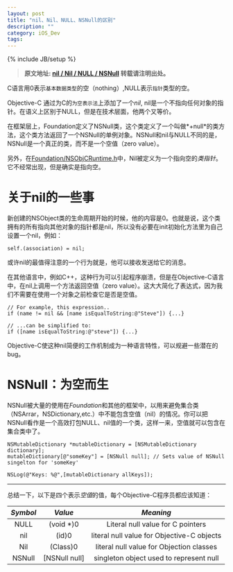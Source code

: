 ```yaml
---
layout: post
title: "nil、Nil、NULL、NSNull的区别"
description: ""
category: iOS_Dev
tags:    
---
```

{% include JB/setup %}


> **原文地址: [nil / Nil / NULL / NSNull][] 转载请注明出处。**


C语言用0表示`基本数据类型`的空（nothing）,NULL表示`指针`类型的空。  

Objective-C 通过为C的`为空表示法`上添加了一个*nil*, nil是一个不指向任何对象的指针。在语义上区别于NULL，但是在技术层面，他两个又等价。   

在框架层上，Foundation定义了NSNull类，这个类定义了一个叫做*+null*的类方法，这个类方法返回了一个NSNull的单例对象。NSNull和nil与NULL不同的是，NSNull是一个真正的类，而不是一个空值（zero value）。   

另外，在[Foundation/NSObjCRuntime.h][]中，Nil被定义为一个指向空的*类指针*。
它不经常出现，但是确实是指向空。

# 关于nil的一些事

新创建的NSObject类的生命周期开始的时候，他的内容是0。也就是说，这个类拥有的所有指向其他对象的指针都是nil，所以没有必要在init初始化方法里为自己设置一个nil，例如：

	self.(association) = nil;
	
或许nil的最值得注意的一个行为就是，他可以接收发送给它的消息。   

在其他语言中，例如C++，这种行为可以引起程序崩溃，但是在Objective-C语言中，在nil上调用一个方法返回空值（zero value）。这大大简化了表达式，因为我们不需要在使用一个对象之前检查它是否是空值。

	// For example, this expression..
	if (name != nil && [name isEqualToString:@"Steve"]) {...}

	// ...can be simplified to:
	if ([name isEqualToString:@"steve"]) {...}

Objective-C使这种nil简便的工作机制成为一种语言特性，可以规避一些潜在的bug。

# NSNull：为空而生

NSNull被大量的使用在*Foundation*和其他的框架中，以用来避免集合类（NSArrar，NSDictionary,etc.）中不能包含空值（nil）的情况。你可以把NSNull看作是一个高效打包NULL、nil值的一个类，这样一来，空值就可以包含在集合类中了。

	NSMutableDictionary *mutableDictionary = [NSMutableDictionary dictionary];
	mutableDictionary[@"someKey"] = [NSNull null]; // Sets value of NSNull singelton for 'someKey'

	NSLog(@"Keys: %@",[mutableDictionary allKeys]);

----

总结一下，以下是四个表示*空值*的值，每个Objective-C程序员都应该知道：   

| *Symbol* | *Value* | *Meaning* |
|:--------:|:-------:|:---------:|   
| NULL | (void \*)0 | Literal null value for C pointers |   
| nil | (id)0 | literal null value for Objective-C objects |   
| Nil | (Class)0 | literal null value for Objection classes |   
| NSNull | \[NSNull null\] | singleton object used to represent null |   





[Foundation/NSObjCRuntime.h]: http://c-faq.com/null/nullor0.html
[nil / Nil / NULL / NSNull]: http://nshipster.com/nil/
